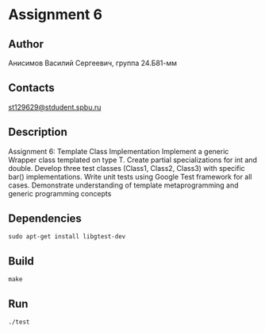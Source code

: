 # Assignment 6
## Author
Анисимов Василий Сергеевич, группа 24.Б81-мм
## Contacts
st129629@stdudent.spbu.ru
## Description
Assignment 6: Template Class Implementation
Implement a generic Wrapper class templated on type T. Create partial specializations for int and double. Develop three test classes (Class1, Class2, Class3) with specific bar() implementations. Write unit tests using Google Test framework for all cases. Demonstrate understanding of template metaprogramming and generic programming concepts
## Dependencies
```sudo apt-get install libgtest-dev```
## Build
```make```
## Run
```./test```
